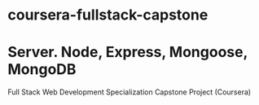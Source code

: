 # coursera-fullstack-capstone
# Server. Node, Express, Mongoose, MongoDB
Full Stack Web Development Specialization Capstone Project (Coursera)
